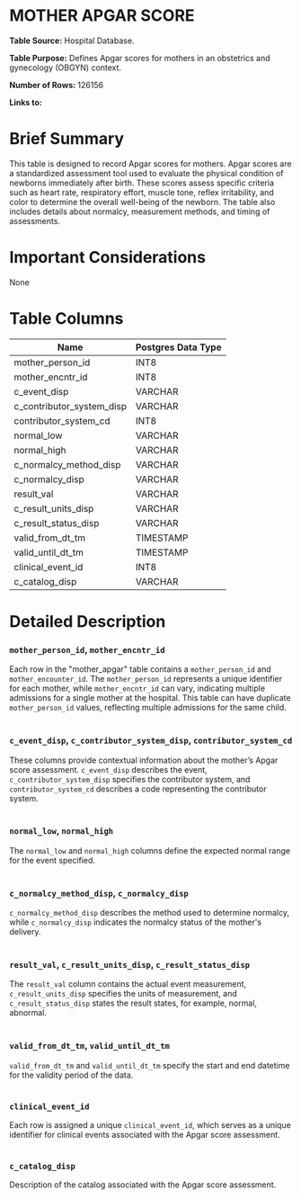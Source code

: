 <h1><b>MOTHER APGAR SCORE</h1></b>

**Table Source:** Hospital Database.

**Table Purpose:** Defines Apgar scores for mothers in an obstetrics and gynecology (OBGYN) context.

**Number of Rows:** 126156

**Links to:**
<!-- * PATIENTS on `SUBJECT_ID` -->

# Brief Summary

This table is designed to record Apgar scores for mothers. Apgar scores are a standardized assessment tool used to evaluate the physical condition of newborns immediately after birth. These scores assess specific criteria such as heart rate, respiratory effort, muscle tone, reflex irritability, and color to determine the overall well-being of the newborn. The table also includes details about normalcy, measurement methods, and timing of assessments.

# Important Considerations
None
<!-- 
* The data is sourced from the admission, discharge, and transfer database from the hospital (often referred to as 'ADT' data).
* Organ donor accounts are sometimes created for patients who died in the hospital. These are distinct hospital admissions with very short, sometimes negative lengths of stay. Furthermore, their `DEATHTIME` is frequently the same as the earlier patient admission's `DEATHTIME`.
* All text data, except for that in the `INSURANCE` column, is stored in upper case. -->

# Table Columns

Name | Postgres Data Type
---- | -----------------
mother\_person\_id | INT8
mother\_encntr\_id | INT8
c\_event\_disp | VARCHAR
c\_contributor\_system\_disp | VARCHAR
contributor\_system\_cd | INT8
normal\_low | VARCHAR
normal\_high | VARCHAR
c\_normalcy\_method\_disp | VARCHAR
c\_normalcy\_disp | VARCHAR
result\_val | VARCHAR
c\_result\_units\_disp | VARCHAR
c\_result\_status\_disp | VARCHAR
valid\_from\_dt\_tm | TIMESTAMP
valid\_until\_dt\_tm | TIMESTAMP
clinical\_event\_id | INT8
c\_catalog\_disp | VARCHAR

# Detailed Description

### `mother_person_id`, `mother_encntr_id`
Each row in the "mother_apgar" table contains a `mother_person_id` and `mother_encounter_id`. The `mother_person_id` represents a unique identifier for each mother, while `mother_encntr_id` can vary, indicating multiple admissions for a single mother at the hospital. This table can have duplicate `mother_person_id` values, reflecting multiple admissions for the same child.
<br></br>

### `c_event_disp`, `c_contributor_system_disp`, `contributor_system_cd`
These columns provide contextual information about the mother’s Apgar score assessment. `c_event_disp` describes the event, `c_contributor_system_disp` specifies the contributor system, and `contributor_system_cd` describes a code representing the contributor system.
<br></br>

### `normal_low`, `normal_high`
The `normal_low` and `normal_high` columns define the expected normal range for the event specified.
<br></br>

### `c_normalcy_method_disp`, `c_normalcy_disp`
`c_normalcy_method_disp` describes the method used to determine normalcy, while `c_normalcy_disp` indicates the normalcy status of the mother's delivery.
<br></br>

### `result_val`, `c_result_units_disp`, `c_result_status_disp`
The `result_val` column contains the actual event measurement, `c_result_units_disp` specifies the units of measurement, and `c_result_status_disp` states the result states, for example, normal, abnormal.
<br></br>

### `valid_from_dt_tm`, `valid_until_dt_tm`
`valid_from_dt_tm` and `valid_until_dt_tm` specify the start and end datetime for the validity period of the data.
<br></br>

### `clinical_event_id`
Each row is assigned a unique `clinical_event_id`, which serves as a unique identifier for clinical events associated with the Apgar score assessment.
<br></br>

### `c_catalog_disp`
Description of the catalog associated with the Apgar score assessment.

